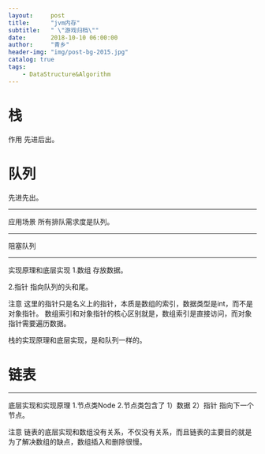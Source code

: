```yaml
---
layout:     post
title:      "jvm内存"
subtitle:   " \"游戏归档\""
date:       2018-10-10 06:00:00
author:     "青乡"
header-img: "img/post-bg-2015.jpg"
catalog: true
tags:
    - DataStructure&Algorithm
---
```




# 栈
作用
先进后出。

# 队列
先进先出。

---
应用场景
所有排队需求度是队列。

---
阻塞队列

---
实现原理和底层实现
1.数组
存放数据。

2.指针
指向队列的头和尾。

注意
这里的指针只是名义上的指针，本质是数组的索引，数据类型是int，而不是对象指针。
数组索引和对象指针的核心区别就是，数组索引是直接访问，而对象指针需要遍历数据。


栈的实现原理和底层实现，是和队列一样的。

# 链表

---
底层实现和实现原理
1.节点类Node
2.节点类包含了
1）数据
2）指针
指向下一个节点。

注意
链表的底层实现和数组没有关系，不仅没有关系，而且链表的主要目的就是为了解决数组的缺点，数组插入和删除很慢。
